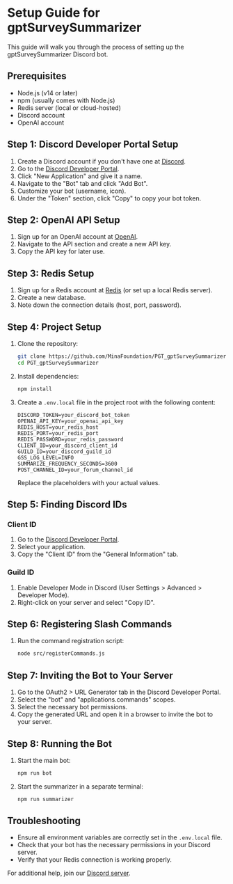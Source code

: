 # Setup Guide for gptSurveySummarizer

This guide will walk you through the process of setting up the gptSurveySummarizer Discord bot.

## Prerequisites

- Node.js (v14 or later)
- npm (usually comes with Node.js)
- Redis server (local or cloud-hosted)
- Discord account
- OpenAI account

## Step 1: Discord Developer Portal Setup

1. Create a Discord account if you don't have one at [Discord](https://discord.com/).
2. Go to the [Discord Developer Portal](https://discord.com/developers/applications).
3. Click "New Application" and give it a name.
4. Navigate to the "Bot" tab and click "Add Bot".
5. Customize your bot (username, icon).
6. Under the "Token" section, click "Copy" to copy your bot token.

## Step 2: OpenAI API Setup

1. Sign up for an OpenAI account at [OpenAI](https://openai.com/).
2. Navigate to the API section and create a new API key.
3. Copy the API key for later use.

## Step 3: Redis Setup

1. Sign up for a Redis account at [Redis](https://redis.io/) (or set up a local Redis server).
2. Create a new database.
3. Note down the connection details (host, port, password).

## Step 4: Project Setup

1. Clone the repository:
   ```bash
   git clone https://github.com/MinaFoundation/PGT_gptSurveySummarizer.git
   cd PGT_gptSurveySummarizer
   ```

2. Install dependencies:
   ```bash
   npm install
   ```

3. Create a `.env.local` file in the project root with the following content:
   ```
   DISCORD_TOKEN=your_discord_bot_token
   OPENAI_API_KEY=your_openai_api_key
   REDIS_HOST=your_redis_host
   REDIS_PORT=your_redis_port
   REDIS_PASSWORD=your_redis_password
   CLIENT_ID=your_discord_client_id
   GUILD_ID=your_discord_guild_id
   GSS_LOG_LEVEL=INFO
   SUMMARIZE_FREQUENCY_SECONDS=3600
   POST_CHANNEL_ID=your_forum_channel_id
   ```

   Replace the placeholders with your actual values.

## Step 5: Finding Discord IDs

### Client ID
1. Go to the [Discord Developer Portal](https://discord.com/developers/applications).
2. Select your application.
3. Copy the "Client ID" from the "General Information" tab.

### Guild ID
1. Enable Developer Mode in Discord (User Settings > Advanced > Developer Mode).
2. Right-click on your server and select "Copy ID".

## Step 6: Registering Slash Commands

1. Run the command registration script:
   ```bash
   node src/registerCommands.js
   ```

## Step 7: Inviting the Bot to Your Server

1. Go to the OAuth2 > URL Generator tab in the Discord Developer Portal.
2. Select the "bot" and "applications.commands" scopes.
3. Select the necessary bot permissions.
4. Copy the generated URL and open it in a browser to invite the bot to your server.

## Step 8: Running the Bot

1. Start the main bot:
   ```bash
   npm run bot
   ```

2. Start the summarizer in a separate terminal:
   ```bash
   npm run summarizer
   ```

## Troubleshooting

- Ensure all environment variables are correctly set in the `.env.local` file.
- Check that your bot has the necessary permissions in your Discord server.
- Verify that your Redis connection is working properly.

For additional help, join our [Discord server](https://discord.gg/2cmxYYMyHN).